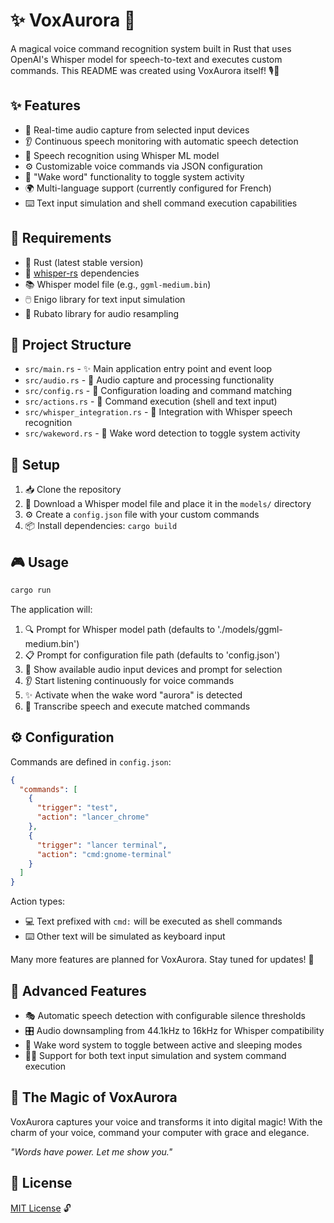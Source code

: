 # ✨ VoxAurora 🔮

A magical voice command recognition system built in Rust that uses OpenAI's Whisper model for speech-to-text and executes custom commands. This README was created using VoxAurora itself! 🎙️💫

## ✨ Features

- 🎤 Real-time audio capture from selected input devices
- 👂 Continuous speech monitoring with automatic speech detection
- 🧠 Speech recognition using Whisper ML model
- ⚙️ Customizable voice commands via JSON configuration
- 🔮 "Wake word" functionality to toggle system activity
- 🌍 Multi-language support (currently configured for French)
- ⌨️ Text input simulation and shell command execution capabilities

## 🔧 Requirements

- 🦀 Rust (latest stable version)
- 🤫 [whisper-rs](https://github.com/tazz4843/whisper-rs) dependencies
- 📚 Whisper model file (e.g., `ggml-medium.bin`)
- 🖱️ Enigo library for text input simulation
- 🎵 Rubato library for audio resampling

## 📁 Project Structure

- `src/main.rs` - ✨ Main application entry point and event loop
- `src/audio.rs` - 🎵 Audio capture and processing functionality
- `src/config.rs` - 📝 Configuration loading and command matching
- `src/actions.rs` - 🚀 Command execution (shell and text input)
- `src/whisper_integration.rs` - 🤖 Integration with Whisper speech recognition
- `src/wakeword.rs` - 🔮 Wake word detection to toggle system activity

## 🚀 Setup

1. 📥 Clone the repository
2. 🧠 Download a Whisper model file and place it in the `models/` directory
3. ⚙️ Create a `config.json` file with your custom commands
4. 📦 Install dependencies: `cargo build`

## 🎮 Usage

```bash
cargo run
```

The application will:
1. 🔍 Prompt for Whisper model path (defaults to './models/ggml-medium.bin')
2. 📋 Prompt for configuration file path (defaults to 'config.json')
3. 🎤 Show available audio input devices and prompt for selection
4. 👂 Start listening continuously for voice commands
5. ✨ Activate when the wake word "aurora" is detected
6. 🔮 Transcribe speech and execute matched commands

## ⚙️ Configuration

Commands are defined in `config.json`:

```json
{
  "commands": [
    {
      "trigger": "test",
      "action": "lancer_chrome"
    },
    {
      "trigger": "lancer terminal",
      "action": "cmd:gnome-terminal"
    }
  ]
}
```

Action types:
- 💻 Text prefixed with `cmd:` will be executed as shell commands
- ⌨️ Other text will be simulated as keyboard input

Many more features are planned for VoxAurora. Stay tuned for updates! 🌟

## 🌟 Advanced Features

- 🎭 Automatic speech detection with configurable silence thresholds
- 🎛️ Audio downsampling from 44.1kHz to 16kHz for Whisper compatibility
- 🔮 Wake word system to toggle between active and sleeping modes
- 🧙‍♀️ Support for both text input simulation and system command execution

## 💖 The Magic of VoxAurora

VoxAurora captures your voice and transforms it into digital magic! With the charm of your voice, command your computer with grace and elegance.

*"Words have power. Let me show you."*

## 📜 License

[MIT License](LICENSE) 🔓
